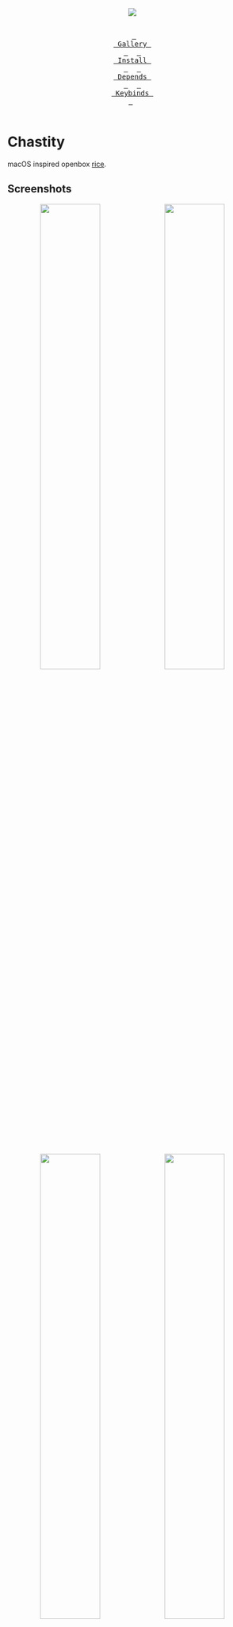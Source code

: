 <div align=center><kbd width=78%><img src=.assets/chastity/show1.png></kbd>
<br><br>

&ensp;[<kbd> <br> Gallery <br> </kbd>](#Screenshots)&ensp;
&ensp;[<kbd> <br> Install <br> </kbd>](#Installation)&ensp;
&ensp;[<kbd> <br> Depends <br> </kbd>](#Dependencies)&ensp;
&ensp;[<kbd> <br> Keybinds <br> </kbd>](#Keybindings)&ensp;
<br><br></div>

# Chastity
macOS inspired openbox [rice](https://www.reddit.com/r/unixporn/comments/1hs2pm8/openbox_chastity/).  
## Screenshots
<div align=center>
<!--![img](.assets/chastity/show1.png)-->
<img width=49% src=.assets/chastity/show1.png />
<img width=49% src=.assets/chastity/show2.png />
<img width=49% src=.assets/chastity/show3.png />
<img width=49% src=.assets/chastity/show4.png />
</div>

# Pome
My daily driver before chastity. Reddit [post1](https://www.reddit.com/r/unixporn/comments/1dh09dh/berry_pome_20/) [post2](https://www.reddit.com/r/unixporn/comments/16ipnru/2bwm_its_pome_again/).  
## Berry
[Build](https://github.com/savar95x/berry).  
<div align=center>
<img width=49% src=.assets/pome2.0/show1.png />
<img width=49% src=.assets/pome2.0/show2.png />
<!--img src=.assets/pome2.0/show3.png />
<img src=.assets/pome2.0/show4.png />
<img src=.assets/pome2.0/show5.png /-->
</div>

## 2bwm
[Build](https://github.com/savar95x/2bwm). 2bwm is doesnt seem to be very power efficient so not recommended.  
<div align=center>
<img width=49% src=.assets/pome/new3.png />
<img width=49% src=.assets/pome/old.png />
</div>

<br>

> [!NOTE]
> My older rices (endless on dwm, and dkwm) would be in my [junkyard](https://github.com/savar95x/junkyard) and [dwm](https://github.com/savar95x/dwm) repo.

# Installation
I am working on a script, but till it's done, you'll have to follow the steps manually. Create an issue if you encounter a problem.  
### 1. Clone the Repo
Clone the repo into `~/.local/repos/`. Change this directory to your liking, but make sure it is somewhere organised.  
```bash
mkdir -p ~/.local/repos
cd ~/.local/repos
git clone https://github.com/savar95x/dotfiles
cd dotfiles
```

### 2. Symlink Dotfiles
This will backup conflicting configs and symlink my dots instead.  
```bash
./linkdots.sh
```

### 3. Install all the dependencies.  
This command is for arch and pacman. You'll have to search the corresponding names for your package manager yourself.  
```bash
paru -S zsh zsh-syntax-highlighting neovim lf bat xorg-server xauth xorg-xinit openbox obconf lxappearance ueberzug redshift rofi firefox nsxiv sioyek mpv mpd ncmpcpp transimission tremc-git gucharmap polybar plank xorg-xset xorg-xrdb xorg-xetroot xorg-setxkbmap xclip maim slop dunst libnotify imagemagick xcolor xdo xdotool wmctrl light pamixer pulsemixer stow ffmpeg ffmpegthumbnailer cronie
```

### 4. Build and Binaries
> [!IMPORTANT]
> `cd` into a well organised directory like `~/.local/repos/` before running these commmands

- Terminal (st)  
```bash
git clone https://github.com/savar95x/st
cd st
./compilest
cd ..
```
> [!NOTE]
> Skip the rest of the software if you want, they're just good but not required utilities

- auto-cpufreq
```bash
git clone https://github.com/AdnanHodzic/auto-cpufreq
cd auto-cpufreq
./auto-cpufreq-installer
cd ..
```
- yt-dlp
```bash
curl -LO https://github.com/yt-dlp/yt-dlp/releases/download/2024.12.23/yt-dlp
chmod +x ./yt-dlp
mv yt-dlp ~/.local/bin/
```
- spotdl (in a virtual env)
```bash
python -m venv ~/.local/venv
~/.local/venv/bin/python -m pip install --upgrade pip
~/.local/venv/bin/pip install spotdl
```
- gotop
```bash
curl -LO https://github.com/cjbassi/gotop/releases/download/3.0.0/gotop_3.0.0_linux_amd64.tgz
tar xvf gotop_3.0.0_linux_amd64.tgz
chmod +x ./gotop
mv gotop ~/.local/bin/
rm gotop_3.0.0_linux_amd64.tgz
```
- more
```bash
sudo pacman -S hugo syncthing zed
```

### 5. Drivers and Audio  
> [!NOTE]
> Ignore this if you use user-friendly distros
```bash
sudo pacman -S xf86-input-libinput xf86-video-intel mesa vulkan-intel intel-media-driver
```
```bash
sudo pacman -S pipewire wireplumber bluez bluez-utils sof-firmware
```
### 6. Changing Default Shell to zsh
```bash
ln -s ~/.config/zsh/rc ~/.zshrc
ln -s ~/.config/zsh/profile ~/.zprofile
chsh -s /usr/bin/zsh
```

### 7. Theme, Icons and Fonts
```bash
mkdir -p ~/.local/share/themes
ln -s ~/.local/share/themes ~/.themes
mkdir -p ~/.local/share/icons
ln -s ~/.local/share/icons ~/.icons
mkdir -p ~/.local/share/fonts
```
Icon pack is [Numix circle](https://github.com/numixproject/numix-icon-theme-circle). Clone this into ~/.icons/  
GTK theme is [Gruvbox Material](https://github.com/TheGreatMcPain/gruvbox-material-gtk). Clone this into ~/.theme/  
Cursor is [Simp1e](https://www.gnome-look.org/p/1932768). This should also go into ~/.icons/  

Once copied, you can set these using lxappearance.  

The fonts I use are [Schibsted Grotesk](https://fonts.google.com/specimen/Schibsted+Grotesk), [Inter](https://fonts.google.com/specimen/Inter), and [Fragment Mono](https://uncut.wtf/monospace/fragment-mono/). Polybar icons are from [nerd fonts symbols](https://github.com/ryanoasis/nerd-fonts/releases/download/v3.3.0/NerdFontsSymbolsOnly.zip) and [font awesome](https://fontawesome.com/download). Make sure their files (.ttf or .otf) are extracted (somewhere) in ~/.local/share/fonts/  

Run this once after extracting fonts  
```bash
fc-cache -fv
```

### 8. Notification Icons
<div>
<img width=20px src=.assets/icons/clock-solid.svg />  
&nbsp;&nbsp;
<img width=20px src=.assets/icons/camera-solid.svg />  
&nbsp;&nbsp;
<img width=20px src=.assets/icons/bolt-solid.svg />  
&nbsp;&nbsp;
<img width=20px src=.assets/icons/headphones-solid.svg />  
&nbsp;&nbsp;
<img width=20px src=.assets/icons/sun-solid.svg />  
</div>
<br>

`cd` into the `dotfiles/` directory.  
```bash
mkdir -p ~/pix/assets
cp -r .assets/icons ~/pix/assets/icons
```
This directory has been hardcoded for now, I am yet to update the scripts to use `$XDG_PICTURES_DIR` instead of `~/pix`.  
You can of course change them yourself if you'd like.  

### 9. Health Notifications (using cronjob)
<img height=80px src=.assets/chastity/healthnotif.png />  

Enable `cronie`.  
```bash
sudo systemctl enable cronie
```
Type `EDITOR=nvim crontab -e` in the command-line and add the following line  
```bash
0,30 * * * * ~/.local/scripts/health
```
For cron to be able send notifications, it needs the active session's dbus ID, which has been taken care of by producing `~/.dbus/Xdbus` while logging into openbox ;)  

# Dependencies
| Type | Software/Packages |
| --- | --- |
| terminal | [st](https://github.com/savar95/st) |
| shell | zsh zsh-syntax-highlighting |
| editor | neovim |
| file manager | lf bat ueberzug |
| window manager | openbox obconf lxappearance xorg-server xorg-xinit |
| app launcher | rofi |
| bar, dock | polybar plank |
| browser | firefox |
| image viewer | nsxiv |
| document reader | sioyek |
| video player | mpv |
| music | mpd ncmpcpp |
| torrent | transmission tremc |
| font management | gucharmap |
```bash
# to search software
pacman -Ss "<string you want to query>"
```

# Launching
> [!CAUTION]
> If your system somehow manages audio, you might consider commenting the `audio_server.sh` command in `~/.zprofile`  

If you do not use a display manager, openbox should launch itself when you login from tty1 with zsh as the default shell.  
If it doesn't, something might be wrong, check if you linked .zprofile.  
You can try doing this though  
```bash
[ -f ~/.xinitrc ] && mv ~/.xinitrc ~/.config.bak/
ln -s ~/.config/x11/initopenbox ~/.xinitrc
```
Then run  
```bash
startx
```

# Keybindings
Read through ~/.config/openbox/rc.xml for more shortcuts.  
| Keybind | Function |
| --- | --- |
| `MOD` + `Enter` | Launch terminal (st) |
| `MOD` + `Q` | Close window |
| `MOD` + `{H,J,K,L}` | Move the window to {Left, Down, Up, Right} |
| `MOD` + `Shift + {H,J,K,L}` | Resize the window |
| `MOD` + `Shift + F` | Monocle a window |
| `MOD` + `F` | Fullscreen a window |
| `MOD` + `P` | Open app launcher |
| `MOD` + `S` | List out the useful scripts in ~/.local/scipts/ in rofi |
| `MOD` + `Shift + S` | Take Screenshot (using maim and slop) |
| `MOD` + `R` | Open lf (terminal file manager) |

Note: `MOD` is the windows key


<!--
### TODO
- [ ] Improve install instructions
- [ ] Add fonts, simp1e-cursor, gruvbox-material-gtk (via links and downloading).
- [ ] Fix some shortcuts (like in file manager) being username dependent.
- [ ] Add quality of life stuff like syncthing, downloader-cli, sof-firmware, spotdl (via links and downloading).
- [ ] rofi -show window with hidden windows for quicknote/lofi_music to work
-->

<!--
- [ ] Check out [larbs](https://larbs.xyz) to realise how he does it.
### Thanks
- voldemort(pentest2k) from discord or [KT-Chovy](https://reddit.com/u/KT-Chovy) for bearing every small improvement I made with the rice
- [Elkowar](https://github.com/elkowar/) for making me believe gruvbox can be aesthetic as well
- [adi1090x](https://github.com/adi1090x/) for his rofi configs
-->
